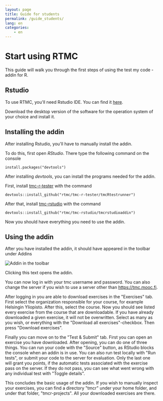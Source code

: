 ```yaml
---
layout: page
title: Guide for students
permalink: /guide_students/
lang: en
categories:
    - en
---
```


# Start using RTMC

This guide will walk you through the first steps of using the test my code -addin for R.

## Rstudio

To use RTMC, you'll need Rstudio IDE. You can find it
[here](https://www.rstudio.com/products/RStudio/).

Download the desktop version of the software for the operation system of your choice and install it.

## Installing the addin

After installing Rstudio, you'll have to manually install the addin.

To do this, first open *RStudio*. There type the following command on the console

```{r}
install.packages("devtools")
```

After installing *devtools*, you can install the programs needed for the addin.

First, install [tmc-r-tester](https://github.com/RTMC/tmc-r-tester) with the command

```{r}
devtools::install_github("rtmc/tmc-r-tester/tmcRtestrunner")
```

After that, install [tmc-rstudio](https://github.com/RTMC/tmc-rstudio) with the command

```{r}
devtools::install_github("rtmc/tmc-rstudio/tmcrstudioaddin")
```

Now you should have everything you need to use the addin.


## Using the addin

After you have installed the addin, it should have appeared in the toolbar under Addins

![Addin in the toolbar](../../resources/addin_toolbar.png)

Clicking this text opens the addin. 

You can now log in with your tmc username and password. You can also change the server if you wish to use a server other than https://tmc.mooc.fi.

After logging in you are able to download exercises in the "Exercises" tab. First select the organization responsible for your course, for example Helsingin Yliopisto. After this, select the course. Now you should see listed every exercise from the course that are downloadable. If you have already downloaded a given exercise, it will not be overwritten. Select as many as you wish, or everything with the "Download all exercises"-checkbox. Then press "Download exercises".

Finally you can move on to the "Test & Submit" tab. First you can open an exercise you have downloaded. After opening, you can do one of three things. You can run your code with the "Source" button, as RStudio blocks the console when an addin is in use. You can also run test locally with "Run tests", or submit your code to the server for evaluation. Only the last one will grant you points, if the automatic tests associated with the exercise pass on the server. If they do not pass, you can see what went wrong with any individual test with "Toggle details".

This concludes the basic usage of the addin. If you wish to manually inspect your exercises, you can find a directory "tmcr" under your home folder, and under that folder, "tmcr-projects". All your downloaded exercises are there.
